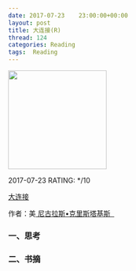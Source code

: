 ```yaml
---
date: 2017-07-23    23:00:00+00:00
layout: post
title: 大连接(R)
thread: 124
categories: Reading
tags:  Reading
---
```


<img src="https://images-cn.ssl-images-amazon.com/images/I/A1PZ9YktcxL.jpg" width="200" />

2017-07-23 RATING:  */10

[大连接][1]

作者：美[ 尼古拉斯•克里斯塔基斯  ]()

### 一、思考


### 二、书摘












[1]:	https://www.amazon.cn/%E5%A4%A7%E8%BF%9E%E6%8E%A5-%E7%A4%BE%E4%BC%9A%E7%BD%91%E7%BB%9C%E6%98%AF%E5%A6%82%E4%BD%95%E5%BD%A2%E6%88%90%E7%9A%84%E4%BB%A5%E5%8F%8A%E5%AF%B9%E4%BA%BA%E7%B1%BB%E7%8E%B0%E5%AE%9E%E8%A1%8C%E4%B8%BA%E7%9A%84%E5%BD%B1%E5%93%8D-%E5%B0%BC%E5%8F%A4%E6%8B%89%E6%96%AF-%E5%85%8B%E9%87%8C%E6%96%AF%E5%A1%94%E5%9F%BA%E6%96%AF/dp/B00AAR6GRO
